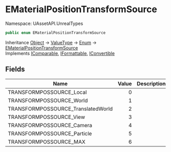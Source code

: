 # EMaterialPositionTransformSource

Namespace: UAssetAPI.UnrealTypes

```csharp
public enum EMaterialPositionTransformSource
```

Inheritance [Object](https://docs.microsoft.com/en-us/dotnet/api/system.object) → [ValueType](https://docs.microsoft.com/en-us/dotnet/api/system.valuetype) → [Enum](https://docs.microsoft.com/en-us/dotnet/api/system.enum) → [EMaterialPositionTransformSource](./uassetapi.unrealtypes.ematerialpositiontransformsource.md)<br>
Implements [IComparable](https://docs.microsoft.com/en-us/dotnet/api/system.icomparable), [IFormattable](https://docs.microsoft.com/en-us/dotnet/api/system.iformattable), [IConvertible](https://docs.microsoft.com/en-us/dotnet/api/system.iconvertible)

## Fields

| Name | Value | Description |
| --- | --: | --- |
| TRANSFORMPOSSOURCE_Local | 0 |  |
| TRANSFORMPOSSOURCE_World | 1 |  |
| TRANSFORMPOSSOURCE_TranslatedWorld | 2 |  |
| TRANSFORMPOSSOURCE_View | 3 |  |
| TRANSFORMPOSSOURCE_Camera | 4 |  |
| TRANSFORMPOSSOURCE_Particle | 5 |  |
| TRANSFORMPOSSOURCE_MAX | 6 |  |
